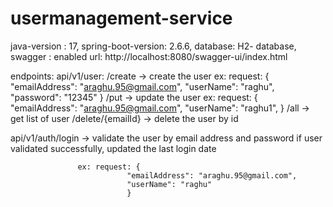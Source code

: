 # usermanagement-service
java-version : 17,
spring-boot-version: 2.6.6,
database: H2- database,
swagger : enabled  url: http://localhost:8080/swagger-ui/index.html

endpoints: 
api/v1/user:
          /create -> create the user
                ex: request: {
                              "emailAddress": "araghu.95@gmail.com",
                              "userName": "raghu",
                              "password": "12345"
                              }
          /put   -> update the user
                ex: request: {
                              "emailAddress": "araghu.95@gmail.com",
                              "userName": "raghu1",
                              }
          /all   -> get list of user
          /delete/{emailId} -> delete the user by id
          
api/v1/auth/login -> validate the user by email address and password 
                      if user validated successfully, updated the last login date
                      
                   ex: request: {
                              "emailAddress": "araghu.95@gmail.com",
                              "userName": "raghu"
                              }

